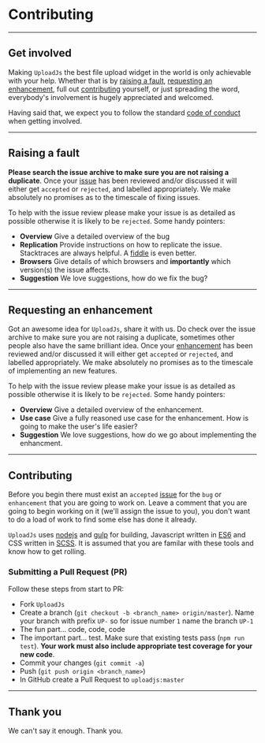# Contributing
---
## Get involved
Making `UploadJs` the best file upload widget in the world is only achievable with your help. Whether that is by [raising a fault](#raising-a-fault), [requesting an enhancement](#request-enhancement), full out [contributing](#contributing) yourself, or just spreading the word, everybody's involvement is hugely appreciated and welcomed.

Having said that, we expect you to follow the standard [code of conduct](http://contributor-covenant.org/version/1/3/0/code_of_conduct.txt) when getting involved.

---
<a href="#raising-a-fault" name="raising-a-fault"></a>
## Raising a fault
**Please search the issue archive to make sure you are not raising a duplicate**. Once your [issue](https://github.com/georgelee1/Upload.js/issues) has been reviewed and/or discussed it will either get `accepted` or `rejected`, and labelled appropriately. We make absolutely no promises as to the timescale of fixing issues.

To help with the issue review please make your issue is as detailed as possible otherwise it is likely to be `rejected`. Some handy pointers:

* **Overview** Give a detailed overview of the bug
* **Replication** Provide instructions on how to replicate the issue. Stacktraces are always helpful. A [fiddle](https://jsfiddle.net/) is even better.
* **Browsers** Give details of which browsers and **importantly** which version(s) the issue affects.
* **Suggestion** We love suggestions, how do we fix the bug?

---
<a href="#request-enhancement" name="request-enhancement"></a>
## Requesting an enhancement

Got an awesome idea for `UploadJs`, share it with us. Do check over the issue archive to make sure you are not raising a duplicate, sometimes other people also have the same brilliant idea. Once your [enhancement](https://github.com/georgelee1/Upload.js/issues) has been reviewed and/or discussed it will either get `accepted` or `rejected`, and labelled appropriately. We make absolutely no promises as to the timescale of implementing an new features.

To help with the issue review please make your issue is as detailed as possible otherwise it is likely to be `rejected`. Some handy pointers:

* **Overview** Give a detailed overview of the enhancement.
* **Use case** Give a fully reasoned use case for the enhancement. How is going to make the user's life easier?
* **Suggestion** We love suggestions, how do we go about implementing the enhancment.

---
<a href="#contributing" name="contributing"></a>
## Contributing
Before you begin there must exist an `accepted` [issue](https://github.com/georgelee1/Upload.js/issues) for the `bug` or `enhancement` that you are going to work on. Leave a comment that you are going to begin working on it (we'll assign the issue to you), you don't want to do a load of work to find some else has done it already.

`UploadJs` uses [nodejs](https://nodejs.org/en/) and [gulp](http://gulpjs.com/) for building, Javascript written in [ES6](http://es6-features.org/) and CSS written in [SCSS](http://sass-lang.com/). It is assumed that you are familar with these tools and know how to get rolling.

### Submitting a Pull Request (PR)
Follow these steps from start to PR:

* Fork `UploadJs`
* Create a branch (`git checkout -b <branch_name> origin/master`). Name your branch with prefix `UP-` so for issue number `1`  name the branch `UP-1`
* The fun part... code, code, code
* The important part... test. Make sure that existing tests pass (`npm run test`). **Your work must also include appropriate test coverage for your new code**.
* Commit your changes (`git commit -a`)
* Push (`git push origin <branch_name>`)
* In GitHub create a Pull Request to `uploadjs:master`

---
## Thank you
We can't say it enough. Thank you.